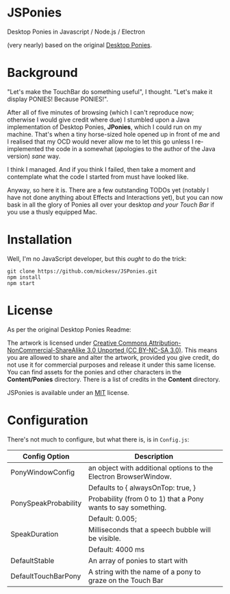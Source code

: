 # JSPonies
Desktop Ponies in Javascript / Node.js / Electron

(very nearly) based on the original [Desktop Ponies](https://github.com/RoosterDragon/Desktop-Ponies).

# Background
"Let's make the TouchBar do something useful", I thought. "Let's make it display PONIES! Because PONIES!".

After all of five minutes of browsing (which I can't reproduce now; otherwise I would give credit where due) I stumbled upon a Java implementation of Desktop Ponies, **JPonies**, which I could run on my machine. That's when a tiny horse-sized hole opened up in front of me and I realised that my OCD would never allow me to let this go unless I re-implemented the code in a somewhat (apologies to the author of the Java version) *sane* way.

I think I managed. And if you think I failed, then take a moment and contemplate what the code I started from must have looked like.

Anyway, so here it is. There are a few outstanding TODOs yet (notably I have not done anything about Effects and Interactions yet), but you can now bask in all the glory of Ponies all over your desktop *and your Touch Bar* if you use a thusly equipped Mac.

# Installation
Well, I'm no JavaScript developer, but this *ought* to do the trick:

```
git clone https://github.com/mickesv/JSPonies.git
npm install
npm start
```

# License
As per the original Desktop Ponies Readme:

The artwork is licensed under [Creative Commons Attribution-NonCommercial-ShareAlike 3.0 Unported (CC BY-NC-SA 3.0)](http://creativecommons.org/licenses/by-nc-sa/3.0/). This means you are allowed to share and alter the artwork, provided you give credit, do not use it for commercial purposes and release it under this same license. You can find assets for the ponies and other characters in the **Content/Ponies** directory. There is a list of credits in the **Content** directory.

JSPonies is available under an [MIT](LICENSE) license.


# Configuration
There's not much to configure, but what there is, is in `Config.js`:

| Config Option | Description |
| --- | --- |
| PonyWindowConfig | an object with additional options to the Electron BrowserWindow.
|                 | Defaults to { alwaysOnTop: true, }
|PonySpeakProbability | Probability (from 0 to 1) that a Pony wants to say something.
|                     | Default: 0.005;
|SpeakDuration        | Milliseconds that a speech bubble will be visible.
|                     | Default: 4000 ms
|DefaultStable        | An array of ponies to start with
|DefaultTouchBarPony  | A string with the name of a pony to graze on the Touch Bar
